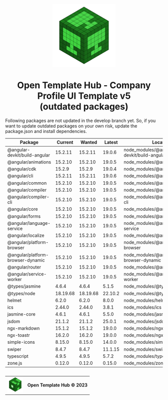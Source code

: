 <p align="center">
  <a href="https://opentemplatehub.com">
    <img src="https://raw.githubusercontent.com/open-template-hub/open-template-hub.github.io/master/assets/logo/ui/web-ui-logo.png" alt="Logo" width=200>
  </a>
</p>


<h1 align="center">
Open Template Hub - Company Profile UI Template v5
  <br/>
(outdated packages)
</h1>

Following packages are not updated in the develop branch yet. So, if you want to update outdated packages on your own risk, update the package.json and install dependencies.

| Package | Current | Wanted | Latest | Location |
| --- | --- | --- | --- | --- |
| @angular-devkit/build-angular | 15.2.11 | 15.2.11 | 19.0.6 | node_modules/@angular-devkit/build-angular |
| @angular/animations | 15.2.10 | 15.2.10 | 19.0.5 | node_modules/@angular/animations |
| @angular/cdk | 15.2.9 | 15.2.9 | 19.0.4 | node_modules/@angular/cdk |
| @angular/cli | 15.2.11 | 15.2.11 | 19.0.6 | node_modules/@angular/cli |
| @angular/common | 15.2.10 | 15.2.10 | 19.0.5 | node_modules/@angular/common |
| @angular/compiler | 15.2.10 | 15.2.10 | 19.0.5 | node_modules/@angular/compiler |
| @angular/compiler-cli | 15.2.10 | 15.2.10 | 19.0.5 | node_modules/@angular/compiler-cli |
| @angular/core | 15.2.10 | 15.2.10 | 19.0.5 | node_modules/@angular/core |
| @angular/forms | 15.2.10 | 15.2.10 | 19.0.5 | node_modules/@angular/forms |
| @angular/language-service | 15.2.10 | 15.2.10 | 19.0.5 | node_modules/@angular/language-service |
| @angular/localize | 15.2.10 | 15.2.10 | 19.0.5 | node_modules/@angular/localize |
| @angular/platform-browser | 15.2.10 | 15.2.10 | 19.0.5 | node_modules/@angular/platform-browser |
| @angular/platform-browser-dynamic | 15.2.10 | 15.2.10 | 19.0.5 | node_modules/@angular/platform-browser-dynamic |
| @angular/router | 15.2.10 | 15.2.10 | 19.0.5 | node_modules/@angular/router |
| @angular/service-worker | 15.2.10 | 15.2.10 | 19.0.5 | node_modules/@angular/service-worker |
| @types/jasmine | 4.6.4 | 4.6.4 | 5.1.5 | node_modules/@types/jasmine |
| @types/node | 18.19.68 | 18.19.68 | 22.10.2 | node_modules/@types/node |
| helmet | 6.2.0 | 6.2.0 | 8.0.0 | node_modules/helmet |
| ics | 2.44.0 | 2.44.0 | 3.8.1 | node_modules/ics |
| jasmine-core | 4.6.1 | 4.6.1 | 5.5.0 | node_modules/jasmine-core |
| jsdom | 21.1.2 | 21.1.2 | 25.0.1 | node_modules/jsdom |
| ngx-markdown | 15.1.2 | 15.1.2 | 19.0.0 | node_modules/ngx-markdown |
| ngx-toastr | 16.2.0 | 16.2.0 | 19.0.0 | node_modules/ngx-toastr |
| simple-icons | 8.15.0 | 8.15.0 | 14.0.0 | node_modules/simple-icons |
| swiper | 8.4.7 | 8.4.7 | 11.1.15 | node_modules/swiper |
| typescript | 4.9.5 | 4.9.5 | 5.7.2 | node_modules/typescript |
| zone.js | 0.12.0 | 0.12.0 | 0.15.0 | node_modules/zone.js |

<table align="right"><tr><td><a href="https://opentemplatehub.com"><img src="https://raw.githubusercontent.com/open-template-hub/open-template-hub.github.io/master/assets/logo/brand-logo.png" width="50px" alt="oth"/></a></td><td><b>Open Template Hub © 2023</b></td></tr></table>

